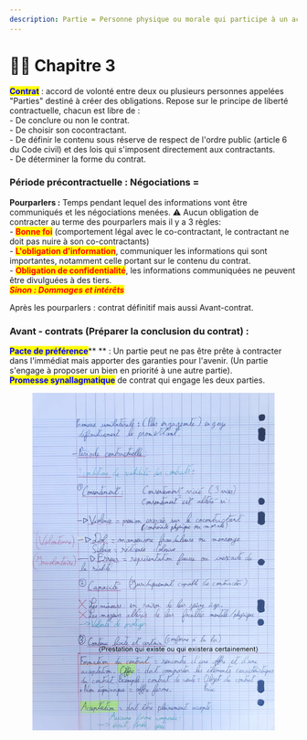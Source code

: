 ```yaml
---
description: Partie = Personne physique ou morale qui participe à un acte juridique.
---
```


# 👩🏫 Chapitre 3

<mark style="color:blue;">**Contrat**</mark> : accord de volonté entre deux ou plusieurs personnes appelées "Parties" destiné à créer des obligations. Repose sur le principe de liberté contractuelle, chacun est libre de : \
\- De conclure ou non le contrat.\
\- De choisir son cocontractant.\
\- De définir le contenu sous réserve de respect de l'ordre public (article 6 du Code civil) et des lois qui s'imposent directement aux contractants.\
\- De déterminer la forme du contrat.

### **Période précontractuelle :** Négociations =

**Pourparlers :** Temps pendant lequel des informations vont être communiqués et les négociations menées. ⚠️ Aucun obligation de contracter au terme des pourparlers mais il y a 3 règles: \
\- <mark style="color:red;">**Bonne foi**</mark> (comportement légal avec le co-contractant, le contractant ne doit pas nuire à son co-contractants)\
\- <mark style="color:red;">**L'obligation d'information**</mark>, communiquer les informations qui sont importantes, notamment celle portant sur le contenu du contrat.\
\- <mark style="color:red;">**Obligation de confidentialité**</mark>, les informations communiquées ne peuvent être divulguées à des tiers.\
_<mark style="color:red;">**Sinon : Dommages et intérêts**</mark>_

Après les pourparlers : contrat définitif mais aussi Avant-contrat.

### **Avant - contrats (Préparer la conclusion du contrat) :**

<mark style="color:blue;">**Pacte de préférence**</mark>** ** : Un partie peut ne pas être prête à contracter dans l'immédiat mais apporter des garanties pour l'avenir. (Un partie s'engage à proposer un bien en priorité à une autre partie).\
<mark style="color:blue;">**Promesse synallagmatique**</mark> de contrat qui engage les deux parties.

<figure><img src="../../../.gitbook/assets/IMG_20221008_152126.jpg" alt=""><figcaption></figcaption></figure>
